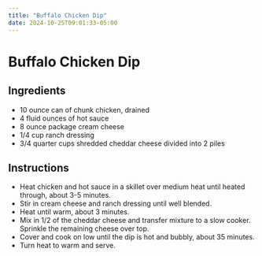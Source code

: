 ```yaml
---
title: "Buffalo Chicken Dip"
date: 2024-10-25T09:01:33-05:00
---
```


# Buffalo Chicken Dip

## Ingredients

- 10 ounce can of chunk chicken, drained
- 4 fluid ounces of hot sauce
- 8 ounce package cream cheese
- 1/4 cup ranch dressing
- 3/4 quarter cups shredded cheddar cheese divided into 2 piles

## Instructions

- Heat chicken and hot sauce in a skillet over medium heat until heated through, about 3-5 minutes.
- Stir in cream cheese and ranch dressing until well blended.
- Heat until warm, about 3 minutes.
- Mix in 1/2 of the cheddar cheese and transfer mixture to a slow cooker. Sprinkle the remaining cheese over top.
- Cover and cook on low until the dip is hot and bubbly, about 35 minutes.
- Turn heat to warm and serve.
